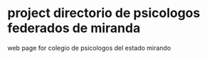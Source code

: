 # project directorio de psicologos federados de miranda
web page for colegio de psicologos del estado mirando 
